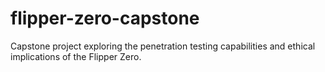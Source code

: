 # flipper-zero-capstone
Capstone project exploring the penetration testing capabilities and ethical implications of the Flipper Zero.
